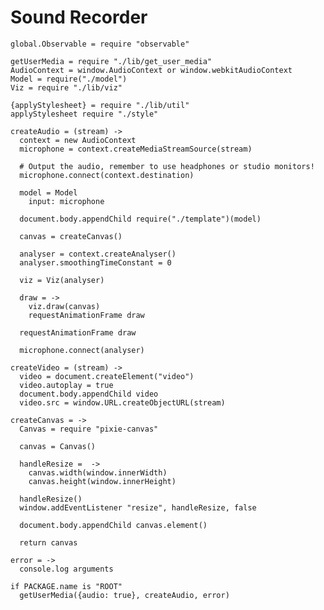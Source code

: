 Sound Recorder
==============

    global.Observable = require "observable"

    getUserMedia = require "./lib/get_user_media"
    AudioContext = window.AudioContext or window.webkitAudioContext
    Model = require("./model")
    Viz = require "./lib/viz"

    {applyStylesheet} = require "./lib/util"
    applyStylesheet require "./style"

    createAudio = (stream) ->
      context = new AudioContext
      microphone = context.createMediaStreamSource(stream)

      # Output the audio, remember to use headphones or studio monitors!
      microphone.connect(context.destination)

      model = Model
        input: microphone

      document.body.appendChild require("./template")(model)

      canvas = createCanvas()

      analyser = context.createAnalyser()
      analyser.smoothingTimeConstant = 0

      viz = Viz(analyser)

      draw = ->
        viz.draw(canvas)
        requestAnimationFrame draw

      requestAnimationFrame draw

      microphone.connect(analyser)

    createVideo = (stream) ->
      video = document.createElement("video")
      video.autoplay = true
      document.body.appendChild video
      video.src = window.URL.createObjectURL(stream)

    createCanvas = ->
      Canvas = require "pixie-canvas"

      canvas = Canvas()

      handleResize =  ->
        canvas.width(window.innerWidth)
        canvas.height(window.innerHeight)

      handleResize()
      window.addEventListener "resize", handleResize, false

      document.body.appendChild canvas.element()

      return canvas

    error = ->
      console.log arguments

    if PACKAGE.name is "ROOT"
      getUserMedia({audio: true}, createAudio, error)
